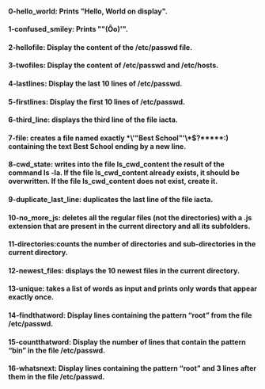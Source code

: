 #### 0-hello_world: Prints "Hello, World on display".   
#### 1-confused_smiley: Prints ""(Ôo)'".   
#### 2-hellofile: Display the content of the /etc/passwd file.   
#### 3-twofiles: Display the content of /etc/passwd and /etc/hosts.   
#### 4-lastlines: Display the last 10 lines of /etc/passwd.   
#### 5-firstlines: Display the first 10 lines of /etc/passwd.   
#### 6-third_line: displays the third line of the file iacta.   
#### 7-file: creates a file named exactly \*\\'"Best School"\'\\*$\?\*\*\*\*\*:) containing the text Best School ending by a new line.   
#### 8-cwd_state: writes into the file ls_cwd_content the result of the command ls -la. If the file ls_cwd_content already exists, it should be overwritten. If the file ls_cwd_content does not exist, create it.   
#### 9-duplicate_last_line: duplicates the last line of the file iacta.   
#### 10-no_more_js: deletes all the regular files (not the directories) with a .js extension that are present in the current directory and all its subfolders.   
#### 11-directories:counts the number of directories and sub-directories in the current directory.   
#### 12-newest_files: displays the 10 newest files in the current directory.   
#### 13-unique: takes a list of words as input and prints only words that appear exactly once.   
#### 14-findthatword: Display lines containing the pattern “root” from the file /etc/passwd.   
#### 15-countthatword: Display the number of lines that contain the pattern “bin” in the file /etc/passwd.   
#### 16-whatsnext: Display lines containing the pattern “root” and 3 lines after them in the file /etc/passwd.   
